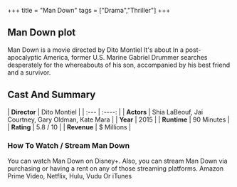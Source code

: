 +++
title = "Man Down"
tags = ["Drama","Thriller"]
+++
## Man Down plot
Man Down is a movie directed by Dito Montiel It's about In a post-apocalyptic America, former U.S. Marine Gabriel Drummer searches desperately for the whereabouts of his son, accompanied by his best friend and a survivor.
## Cast And Summary
| **Director**      | Dito Montiel |
    | :---        |    :----:   |
    |  **Actors** | Shia LaBeouf, Jai Courtney, Gary Oldman, Kate Mara |
    | **Year**   | 2015    |
    |  **Runtime** | 90 Minutes |
    |  **Rating** | 5.8 / 10 | 
    |  **Revenue** | $ Millions |
### How To Watch / Stream Man Down
You can watch Man Down on Disney+.
Also, you can stream Man Down via purchasing or having a rent on any of those streaming platforms.
Amazon Prime Video, Netflix, Hulu, Vudu Or iTunes